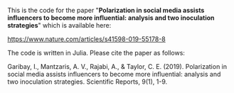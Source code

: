 This is the code for the paper "**Polarization in social media assists influencers to become more influential: analysis and two inoculation strategies**" which is available here:

https://www.nature.com/articles/s41598-019-55178-8

The code is written in Julia. Please cite the paper as follows:

Garibay, I., Mantzaris, A. V., Rajabi, A., & Taylor, C. E. (2019). Polarization in social media assists influencers to become more influential: analysis and two inoculation strategies. Scientific Reports, 9(1), 1-9.
